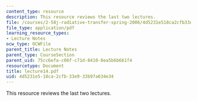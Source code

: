```yaml
---
content_type: resource
description: This resource reviews the last two lectures.
file: /courses/2-58j-radiative-transfer-spring-2006/4d5231e518ca2cfb33e933b97a634e34_lecture14.pdf
file_type: application/pdf
learning_resource_types:
- Lecture Notes
ocw_type: OCWFile
parent_title: Lecture Notes
parent_type: CourseSection
parent_uid: 75cc6efa-c06f-c71d-8410-8ea5b6b661f4
resourcetype: Document
title: lecture14.pdf
uid: 4d5231e5-18ca-2cfb-33e9-33b97a634e34
---
```

This resource reviews the last two lectures.